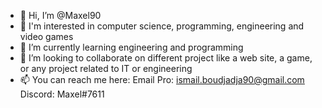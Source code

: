 - 👋 Hi, I’m @Maxel90
- 👀 I'm interested in computer science, programming, engineering and video games
- 🌱 I’m currently learning engineering and programming
- 💞️ I’m looking to collaborate on different project like a web site, a game, or any project related to IT or engineering
- 📫 You can reach me here: Email Pro: ismail.boudjadja90@gmail.com Discord: Maxel#7611 

<!---
Maxel90/Maxel90 is a ✨ special ✨ repository because its `README.md` (this file) appears on your GitHub profile.
You can click the Preview link to take a look at your changes.
--->
